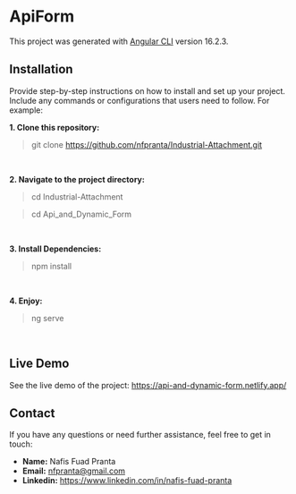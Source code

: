 # ApiForm

This project was generated with [Angular CLI](https://github.com/angular/angular-cli) version 16.2.3.

## Installation

Provide step-by-step instructions on how to install and set up your project. Include any commands or configurations that users need to follow. For example:

**1. Clone this repository:** <br> 
> git clone https://github.com/nfpranta/Industrial-Attachment.git 
<br>

**2. Navigate to the project directory:** <br>

> cd Industrial-Attachment

> cd Api_and_Dynamic_Form
 

<br>

**3. Install Dependencies:** <br> 
 
> npm install


<br>

**4. Enjoy:** <br> 
  
> ng serve 
 
<br>

## Live Demo

See the live demo of the project: https://api-and-dynamic-form.netlify.app/

## Contact

If you have any questions or need further assistance, feel free to get in touch:

- **Name:** Nafis Fuad Pranta
- **Email:** nfpranta@gmail.com
- **Linkedin:** https://www.linkedin.com/in/nafis-fuad-pranta
